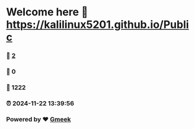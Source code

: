 # Welcome here :link: https://kalilinux5201.github.io/Public 
### :page_facing_up: [2](https://kalilinux5201.github.io/Public/tag.html) 
### :speech_balloon: 0 
### :hibiscus: 1222 
### :alarm_clock: 2024-11-22 13:39:56 
### Powered by :heart: [Gmeek](https://github.com/Meekdai/Gmeek)
